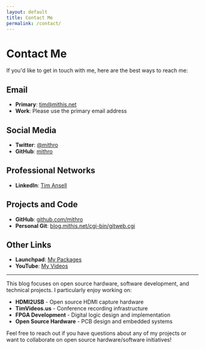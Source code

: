 ```yaml
---
layout: default
title: Contact Me
permalink: /contact/
---
```


# Contact Me

If you'd like to get in touch with me, here are the best ways to reach me:

## Email
- **Primary**: tim@mithis.net
- **Work**: Please use the primary email address

## Social Media
- **Twitter**: [@mithro](https://twitter.com/mithro)
- **GitHub**: [mithro](https://github.com/mithro)

## Professional Networks
- **LinkedIn**: [Tim Ansell](https://www.linkedin.com/in/tansell)

## Projects and Code
- **GitHub**: [github.com/mithro](https://github.com/mithro)
- **Personal Git**: [blog.mithis.net/cgi-bin/gitweb.cgi](http://blog.mithis.net/cgi-bin/gitweb.cgi)

## Other Links
- **Launchpad**: [My Packages](https://launchpad.net/~mithro/+archive/ppa)
- **YouTube**: [My Videos](http://www.youtube.com/mithro)

---

This blog focuses on open source hardware, software development, and technical projects. I particularly enjoy working on:

- **HDMI2USB** - Open source HDMI capture hardware
- **TimVideos.us** - Conference recording infrastructure
- **FPGA Development** - Digital logic design and implementation
- **Open Source Hardware** - PCB design and embedded systems

Feel free to reach out if you have questions about any of my projects or want to collaborate on open source hardware/software initiatives!
